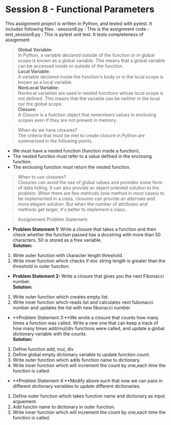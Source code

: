 # Session 8 - Functional Parameters
This assignment project is written in Python, and tested with pytest. It includes following files.
-session8.py      : This is the assignment code
-test_session8.py : This is pytest unit test. It tests completeness of assignment
>**Global Variable:**   
In Python, a variable declared outside of the function or in global scope is known as a global variable. This means that a global variable can be accessed inside or outside of the function.  
>**Local Variable:**  
A variable declared inside the function's body or in the local scope is known as a local variable.  
>**NonLocal Variable:**  
Nonlocal variables are used in nested functions whose local scope is not defined. This means that the variable can be neither in the local nor the global scope.  
>**Closure:**  
A Closure is a function object that remembers values in enclosing scopes even if they are not present in memory.

>When do we have closures?  
The criteria that must be met to create closure in Python are summarized in the following points.
- We must have a nested function (function inside a function).  
- The nested function must refer to a value defined in the enclosing function.  
- The enclosing function must return the nested function.  

>When to use closures?  
Closures can avoid the use of global values and provides some form of data hiding. It can also provide an object oriented solution to the problem.
When there are few methods (one method in most cases) to be implemented in a class, closures can provide an alternate and more elegant solution. But when the number of attributes and methods get larger, it's better to implement a class.

>Assignement Problem Statement:  
- **Problem Statement 1:** Write a closure that takes a function and then check whether the function passed has a docstring with more than 50 characters. 50 is stored as a free variable.  
**Solution:**  
1. Write outer function with character length threshold.  
2. Write inner function which checks if doc string length is greater than the threshold in outer function.

- **Problem Statement 2:** Write a closure that gives you the next Fibonacci number.  
**Solution:**  
1. Write outer function which creates empty list.
2. Write inner function which reads list and calculates next fubonacci number and updates the list with new fibonacci number.

- **Problem Statement 3:**We wrote a closure that counts how many times a function was called. Write a new one that can keep a track of how many times add/mul/div functions were called, and update a global dictionary variable with the counts.  
**Solution:**
1. Define function add, mul, div
2. Define global empty dictionary variable to update function count.
3. Write outer function which adds function name to dictionary.
4. Write inner function which will increment the count by one,each time the function is called.  

- **Problem Statement 4:**Modify above such that now we can pass in different dictionary variables to update different dictionaries.    
1. Define outer function which takes function name and dictionary as input arguement.
2. Add functin name to dictionary in outer function.
3. Write inner function which will increment the count by one,each time the function is called. 

